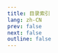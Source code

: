 ```yaml
---
title: 目录索引
lang: zh-CN
prev: false
next: false
outline: false
---
```


<script setup lang="ts">
import Catalog from "@/Catalog.vue";
</script>

<Catalog />
